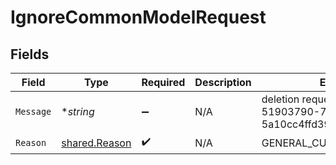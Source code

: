 # IgnoreCommonModelRequest


## Fields

| Field                                                            | Type                                                             | Required                                                         | Description                                                      | Example                                                          |
| ---------------------------------------------------------------- | ---------------------------------------------------------------- | ---------------------------------------------------------------- | ---------------------------------------------------------------- | ---------------------------------------------------------------- |
| `Message`                                                        | **string*                                                        | :heavy_minus_sign:                                               | N/A                                                              | deletion request by user id 51903790-7dfe-4053-8d63-5a10cc4ffd39 |
| `Reason`                                                         | [shared.Reason](../../models/shared/reason.md)                   | :heavy_check_mark:                                               | N/A                                                              | GENERAL_CUSTOMER_REQUEST                                         |